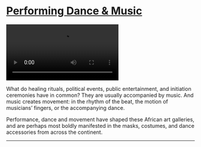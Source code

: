 # [Performing Dance & Music](http://artsmia.github.io/griot/#/stories/371)

<video src='http://cdn.dx.artsmia.org/videos/AfricanGalleries_PerformingDanceAndMusic_iPad.mp4'></video>

<p>What do healing rituals, political events, public entertainment, and initiation ceremonies have in common? They are usually accompanied by music. And music creates movement: in the rhythm of the beat, the motion of musicians’ fingers, or the accompanying dance.</p><p>Performance, dance and movement have shaped these African art galleries, and are perhaps most boldly manifested in the masks, costumes, and dance accessories from across the continent.</p>

---
